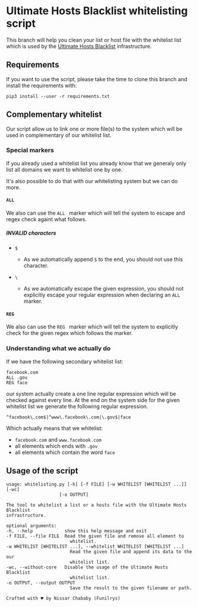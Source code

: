 # Ultimate Hosts Blacklist whitelisting script

This branch will help you clean your list or host file with the whitelist list which is used by the [Ultimate Hosts Blacklist](https://github.com/mitchellkrogza/Ultimate.Hosts.Blacklist) infrastructure.

## Requirements

If you want to use the script, please take the time to clone this branch and install the requirements with:

    pip3 install --user -r requirements.txt

## Complementary whitelist

Our script allow us to link one or more file(s) to the system which will be used in complementary of our whitelist list.

### Special markers

If you already used a whitelist list you already know that we generaly only list all domains we want to whitelist one by one.

It's also possible to do that with our whitelisting system but we can do more.

#### `ALL ` 

We also can use the `ALL ` marker which will tell the system to escape and regex check againt what follows.

##### INVALID characters

* `$`
    * As we automatically append `$` to the end, you should not use this character.

* `\`
    * As we automatically escape the given expression, you should not explicitly escape your regular expression when declaring an `ALL ` marker.


#### `REG ` 

We also can use the `REG ` marker which will tell the system to explicitly check for the given regex which follows the marker.

### Understanding what we actually do

If we have the following secondary whitelist list:

```
facebook.com
ALL .gov
REG face
```

our system actually create a one line regular expression which will be checked against every line. At the end on the system side for the given whitelist list we generate the following regular expression.

```re
^facebook\.com$|^www\.facebook\.com|\.gov$|face
```

Which actually means that we whitelist:

* `facebook.com` and `www.facebook.com`
* all elements which ends with `.gov`
* all elements which contain the word `face`

## Usage of the script

    usage: whitelisting.py [-h] [-f FILE] [-w WHITELIST [WHITELIST ...]] [-wc]
                        [-o OUTPUT]

    The tool to whitelist a list or a hosts file with the Ultimate Hosts Blacklist
    infrastructure.

    optional arguments:
    -h, --help            show this help message and exit
    -f FILE, --file FILE  Read the given file and remove all element to
                            whitelist.
    -w WHITELIST [WHITELIST ...], --whitelist WHITELIST [WHITELIST ...]
                            Read the given file and append its data to the our
                            whitelist list.
    -wc, --without-core   Disable the usage of the Ultimate Hosts Blacklist
                            whitelist list.
    -o OUTPUT, --output OUTPUT
                            Save the result to the given filename or path.

    Crafted with ♥ by Nissar Chababy (Funilrys) 

